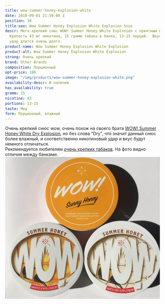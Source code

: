 ```yaml
---
title: wow-summer-honey-explosion-white
date: 2018-09-01 21:59:00 Z
position: 38
title-seo: Wow Summer Honey Explosion White Explosion Snus
descr: Мега-крепкий снюс WOW! Summer Honey White Explosion с приятным вкусом меда.
  Крепость 43 мг никотина, 15 грамм табака в банке, 13-15 порций.  Вкус и никотиновый
  удар длится очень долго.
product-name: Wow Summer Honey Explosion White Explosion
product-alt: Wow Summer Honey Explosion White Explosion
strong: Очень крепкий
brand: Other Brands
composition: Порционный
opt-price: 186
image: "/img/products/wow-summer-honey-explosion-white.png"
availability-descr: В наличии
has_availability: true
gramm: 15
nicotine: 43
portions: 13-15
taste: Мед
form: Порционный, влажный
---
```


Очень крепкий снюс wow, очень похож на своего брата [WOW! Summer Honey White Dry Explosion](/wow-summer-honey-white-dry-explosion), но без слова "Dry", что значит данный снюс более влажный, и соответственно никотиновый удар и вкус будут немного отличаться.<br>
Рекомендуется любителям [очень крепких табаков](/ultra-strong).
На фото видно отличия между банками.
<img class="img-fluid" src="/img/products/more/snus-wow.jpg" alt="Snus Wow">
